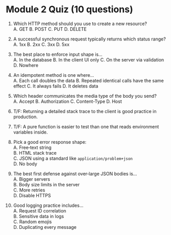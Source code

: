 # Module 2 Quiz (10 questions)

1) Which HTTP method should you use to create a new resource?  
A. GET  B. POST  C. PUT  D. DELETE

2) A successful synchronous request typically returns which status range?  
A. 1xx  B. 2xx  C. 3xx  D. 5xx

3) The best place to enforce input shape is…  
A. In the database  B. In the client UI only  C. On the server via validation  D. Nowhere

4) An idempotent method is one where…  
A. Each call doubles the data  B. Repeated identical calls have the same effect  C. It always fails  D. It deletes data

5) Which header communicates the media type of the body you send?  
A. Accept  B. Authorization  C. Content-Type  D. Host

6) T/F: Returning a detailed stack trace to the client is good practice in production.

7) T/F: A pure function is easier to test than one that reads environment variables inside.

8) Pick a good error response shape:  
A. Free‑text string  
B. HTML stack trace  
C. JSON using a standard like `application/problem+json`  
D. No body

9) The best first defense against over‑large JSON bodies is…  
A. Bigger servers  
B. Body size limits in the server  
C. More retries  
D. Disable HTTPS

10) Good logging practice includes…  
A. Request ID correlation  
B. Sensitive data in logs  
C. Random emojis  
D. Duplicating every message
